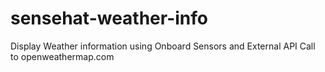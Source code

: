 # sensehat-weather-info
Display Weather information using Onboard Sensors and External API Call to openweathermap.com

